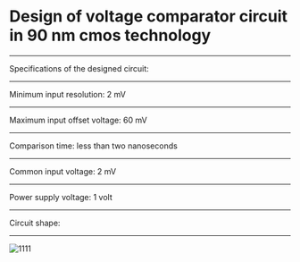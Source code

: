 # Design of voltage comparator circuit in 90 nm cmos technology
________________________________________________________________
Specifications of the designed circuit:
________________________________________________________________
Minimum input resolution: 2 mV
_______
Maximum input offset voltage: 60 mV
_______
Comparison time: less than two nanoseconds
_______
Common input voltage: 2 mV
_______
Power supply voltage: 1 volt
_________________________________________________________________
Circuit shape:
_________________________________________________________________
![1111](https://user-images.githubusercontent.com/72104345/168648256-a7421393-c654-4601-9573-659d64ff0c01.JPG)
